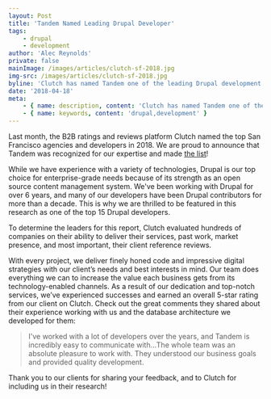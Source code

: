 ```yaml
---
layout: Post
title: 'Tandem Named Leading Drupal Developer'
tags:
    - drupal
    - development
author: 'Alec Reynolds'
private: false
mainImage: /images/articles/clutch-sf-2018.jpg
img-src: /images/articles/clutch-sf-2018.jpg
byline: 'Clutch has named Tandem one of the leading Drupal development agencies in SF for 2018.'
date: '2018-04-18'
meta:
    - { name: description, content: 'Clutch has named Tandem one of the leading Drupal development agencies in SF for 2018.' }
    - { name: keywords, content: 'drupal,development' }
---
```


Last month, the B2B ratings and reviews platform Clutch named the top San Francisco agencies and developers in 2018. We are proud to announce that Tandem was recognized for our expertise and made [the list](https://clutch.co/developers/drupal/san-francisco)!

While we have experience with a variety of technologies, Drupal is our top choice for enterprise-grade needs because of its strength as an open source content management system. We've been working with Drupal for over 6 years, and many of our developers have been Drupal contributors for more than a decade. This is why we are thrilled to be featured in this research as one of the top 15 Drupal developers.

To determine the leaders for this report, Clutch evaluated hundreds of companies on their ability to deliver their services, past work, market presence, and most important, their client reference reviews.

With every project, we deliver finely honed code and impressive digital strategies with our client’s needs and best interests in mind. Our team does everything we can to increase the value each business gets from its technology-enabled channels. As a result of our dedication and top-notch services, we’ve experienced successes and earned an overall 5-star rating from our client on Clutch. Check out the great comments they shared about their experience working with us and the database architecture we developed for them:

> I've worked with a lot of developers over the years, and Tandem is incredibly easy to communicate with...The whole team was an absolute pleasure to work with. They understood our business goals and provided quality development.

Thank you to our clients for sharing your feedback, and to Clutch for including us in their research!
